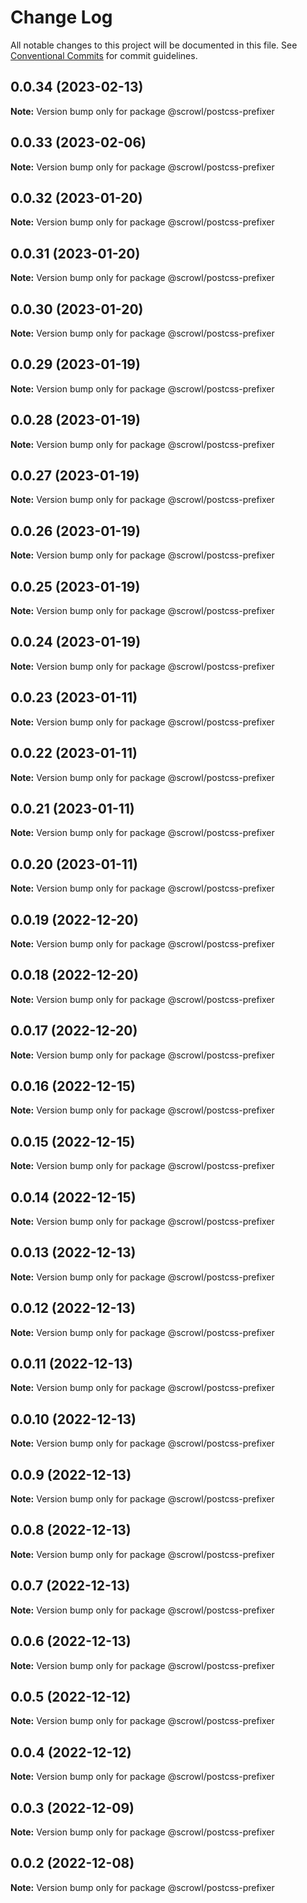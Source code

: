 # Change Log

All notable changes to this project will be documented in this file.
See [Conventional Commits](https://conventionalcommits.org) for commit guidelines.

## 0.0.34 (2023-02-13)

**Note:** Version bump only for package @scrowl/postcss-prefixer





## 0.0.33 (2023-02-06)

**Note:** Version bump only for package @scrowl/postcss-prefixer





## 0.0.32 (2023-01-20)

**Note:** Version bump only for package @scrowl/postcss-prefixer





## 0.0.31 (2023-01-20)

**Note:** Version bump only for package @scrowl/postcss-prefixer





## 0.0.30 (2023-01-20)

**Note:** Version bump only for package @scrowl/postcss-prefixer





## 0.0.29 (2023-01-19)

**Note:** Version bump only for package @scrowl/postcss-prefixer





## 0.0.28 (2023-01-19)

**Note:** Version bump only for package @scrowl/postcss-prefixer





## 0.0.27 (2023-01-19)

**Note:** Version bump only for package @scrowl/postcss-prefixer





## 0.0.26 (2023-01-19)

**Note:** Version bump only for package @scrowl/postcss-prefixer





## 0.0.25 (2023-01-19)

**Note:** Version bump only for package @scrowl/postcss-prefixer





## 0.0.24 (2023-01-19)

**Note:** Version bump only for package @scrowl/postcss-prefixer





## 0.0.23 (2023-01-11)

**Note:** Version bump only for package @scrowl/postcss-prefixer





## 0.0.22 (2023-01-11)

**Note:** Version bump only for package @scrowl/postcss-prefixer





## 0.0.21 (2023-01-11)

**Note:** Version bump only for package @scrowl/postcss-prefixer





## 0.0.20 (2023-01-11)

**Note:** Version bump only for package @scrowl/postcss-prefixer





## 0.0.19 (2022-12-20)

**Note:** Version bump only for package @scrowl/postcss-prefixer





## 0.0.18 (2022-12-20)

**Note:** Version bump only for package @scrowl/postcss-prefixer





## 0.0.17 (2022-12-20)

**Note:** Version bump only for package @scrowl/postcss-prefixer





## 0.0.16 (2022-12-15)

**Note:** Version bump only for package @scrowl/postcss-prefixer





## 0.0.15 (2022-12-15)

**Note:** Version bump only for package @scrowl/postcss-prefixer





## 0.0.14 (2022-12-15)

**Note:** Version bump only for package @scrowl/postcss-prefixer





## 0.0.13 (2022-12-13)

**Note:** Version bump only for package @scrowl/postcss-prefixer





## 0.0.12 (2022-12-13)

**Note:** Version bump only for package @scrowl/postcss-prefixer





## 0.0.11 (2022-12-13)

**Note:** Version bump only for package @scrowl/postcss-prefixer





## 0.0.10 (2022-12-13)

**Note:** Version bump only for package @scrowl/postcss-prefixer





## 0.0.9 (2022-12-13)

**Note:** Version bump only for package @scrowl/postcss-prefixer





## 0.0.8 (2022-12-13)

**Note:** Version bump only for package @scrowl/postcss-prefixer





## 0.0.7 (2022-12-13)

**Note:** Version bump only for package @scrowl/postcss-prefixer





## 0.0.6 (2022-12-13)

**Note:** Version bump only for package @scrowl/postcss-prefixer





## 0.0.5 (2022-12-12)

**Note:** Version bump only for package @scrowl/postcss-prefixer





## 0.0.4 (2022-12-12)

**Note:** Version bump only for package @scrowl/postcss-prefixer





## 0.0.3 (2022-12-09)

**Note:** Version bump only for package @scrowl/postcss-prefixer





## 0.0.2 (2022-12-08)

**Note:** Version bump only for package @scrowl/postcss-prefixer
